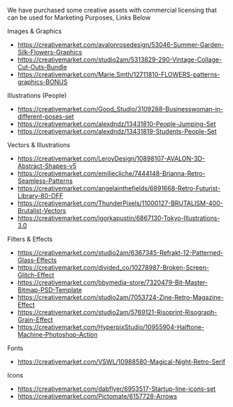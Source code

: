 We have purchased some creative assets with commercial licensing that can be used for Marketing Purposes, Links Below

Images & Graphics
+ https://creativemarket.com/avalonrosedesign/53046-Summer-Garden-Silk-Flowers-Graphics
+ https://creativemarket.com/studio2am/5313829-290-Vintage-Collage-Cut-Outs-Bundle
+ https://creativemarket.com/Marie.Smth/12711810-FLOWERS-patterns-graphics-BONUS

Illustrations (People)
+ https://creativemarket.com/Good_Studio/3109288-Businesswoman-in-different-poses-set
+ https://creativemarket.com/alexdndz/13431810-People-Jumping-Set
+ https://creativemarket.com/alexdndz/13431819-Students-People-Set

Vectors & Illustrations
+ https://creativemarket.com/LeroyDesign/10898107-AVALON-3D-Abstract-Shapes-v5
+ https://creativemarket.com/emiliecliche/7444148-Brianna-Retro-Seamless-Patterns
+ https://creativemarket.com/angelainthefields/6891668-Retro-Futurist-Library-80-OFF
+ https://creativemarket.com/ThunderPixels/11000127-BRUTALISM-400-Brutalist-Vectors
+ https://creativemarket.com/igorkapustin/6867130-Tokyo-Illustrations-3.0

Filters & Effects
+ https://creativemarket.com/studio2am/6367345-Refrakt-12-Patterned-Glass-Effects
+ https://creativemarket.com/divided_co/10278987-Broken-Screen-Glitch-Effect
+ https://creativemarket.com/bbymedia-store/7320479-Bit-Master-Bitmap-PSD-Template
+ https://creativemarket.com/studio2am/7053724-Zine-Retro-Magazine-Effect
+ https://creativemarket.com/studio2am/5769121-Risoprint-Risograph-Grain-Effect
+ https://creativemarket.com/HyperpixStudio/10955904-Halftone-Machine-Photoshop-Action

Fonts
+ https://creativemarket.com/VSWL/10988580-Magical-Night-Retro-Serif

Icons
+ https://creativemarket.com/dabflyer/6953517-Startup-line-icons-set
+ https://creativemarket.com/Pictomate/6157728-Arrows

